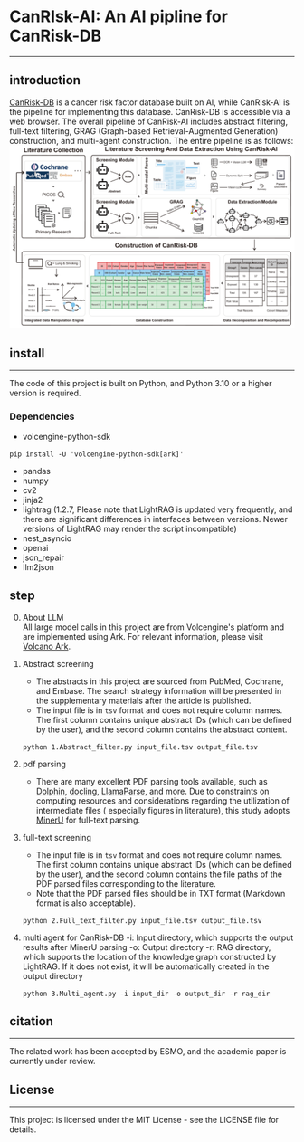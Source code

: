 # CanRIsk-AI: An AI pipline for CanRisk-DB

---

## introduction

[CanRisk-DB](https://www.canrisk-ai.com/) is a cancer risk factor database built on AI,
while CanRisk-AI is the pipeline for implementing this database.
CanRisk-DB is accessible via a web browser. The overall pipeline of CanRisk-AI includes abstract filtering,
full-text filtering, GRAG (Graph-based Retrieval-Augmented Generation) construction, and multi-agent construction.
The entire pipeline is as follows:
![img.png](imgs/img.png)

## install

---
The code of this project is built on Python, and Python 3.10 or a higher version is required.

### Dependencies

- volcengine-python-sdk

```
pip install -U 'volcengine-python-sdk[ark]'
```

- pandas
- numpy
- cv2
- jinja2
- lightrag (1.2.7, Please note that LightRAG is updated very frequently,
  and there are significant differences in interfaces between versions.
  Newer versions of LightRAG may render the script incompatible)
- nest_asyncio
- openai
- json_repair
- llm2json

## step

0. About LLM  
   All large model calls in this project are from Volcengine's platform and are implemented using Ark.
   For relevant information, please visit [Volcano Ark](https://www.volcengine.com/product/ark).

1. Abstract screening
    - The abstracts in this project are sourced from PubMed, Cochrane, and Embase.
      The search strategy information will be presented in the supplementary materials after the article is published.
    - The input file is in `tsv` format and does not require column names.
      The first column contains unique abstract IDs (which can be defined by the user),
      and the second column contains the abstract content.
   ```shell
   python 1.Abstract_filter.py input_file.tsv output_file.tsv
   ```

2. pdf parsing
    - There are many excellent PDF parsing tools available,
      such as [Dolphin](https://github.com/bytedance/Dolphin), [docling](https://github.com/docling-project/docling),
      [LlamaParse](https://cloud.llamaindex.ai/), and more.
      Due to constraints on computing resources and considerations regarding the utilization of intermediate files (
      especially figures in literature),
      this study adopts [MinerU](https://github.com/opendatalab/MinerU) for full-text parsing.

3. full-text screening
   - The input file is in `tsv` format and does not require column names. The first column contains unique abstract IDs (which can be defined by the user), and the second column contains the file paths of the PDF parsed files corresponding to the literature.
   - Note that the PDF parsed files should be in TXT format (Markdown format is also acceptable).
   ```shell
   python 2.Full_text_filter.py input_file.tsv output_file.tsv
   ```

4. multi agent for CanRisk-DB
   -i: Input directory, which supports the output results after MinerU parsing
   -o: Output directory
   -r: RAG directory, which supports the location of the knowledge graph constructed by LightRAG. If it does not exist, it will be automatically created in the output directory
   ```shell
   python 3.Multi_agent.py -i input_dir -o output_dir -r rag_dir
   ```

## citation

--- 
The related work has been accepted by ESMO, and the academic paper is currently under review.

## License

---
This project is licensed under the MIT License - see the LICENSE file for details.

